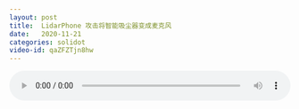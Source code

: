 ```yaml
---
layout: post
title:  LidarPhone 攻击将智能吸尘器变成麦克风
date:   2020-11-21
categories: solidot
video-id: qaZFZTjn8hw
---
```


<audio id="youtube" style="width: 100%;" video-id="qaZFZTjn8hw" controls></audio>

<script async type="text/javascript" src="/audio.js"></script>

